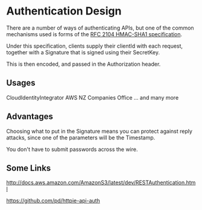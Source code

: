 # Authentication Design

There are a number of ways of authenticating APIs, 
but one of the common mechanisms used is forms of the [RFC 2104 HMAC-SHA1 
specification](https://www.ietf.org/rfc/rfc2104.txt).

Under this specification, clients supply their clientId with each request,
together with a Signature that is signed using their SecretKey.

This is then encoded, and passed in the Authorization header.


## Usages

CloudIdentityIntegrator
AWS
NZ Companies Office
... and many more

## Advantages

Choosing what to put in the Signature means you can protect against reply attacks,
since one of the parameters will be the Timestamp.

You don't have to submit passwords across the wire.


## Some Links
http://docs.aws.amazon.com/AmazonS3/latest/dev/RESTAuthentication.html

https://github.com/pd/httpie-api-auth